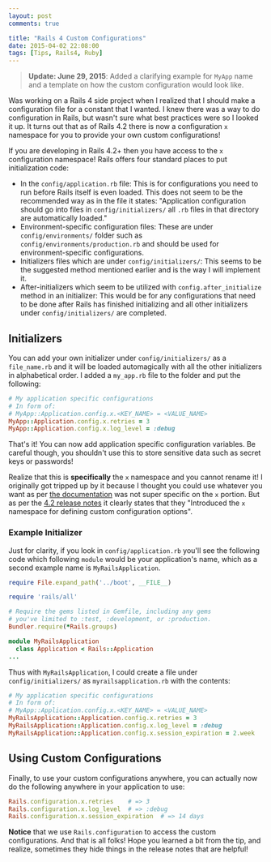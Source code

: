 ```yaml
---
layout: post
comments: true

title: "Rails 4 Custom Configurations"
date: 2015-04-02 22:08:00
tags: [Tips, Rails4, Ruby]
---
```


> **Update: June 29, 2015**: Added a clarifying example for `MyApp` name and a template on how the custom configuration
> would look like.

Was working on a Rails 4 side project when I realized that I should make a configuration file for a constant that I
wanted. I knew there was a way to do configuration in Rails, but wasn't sure what best practices were so I looked it up.
It turns out that as of Rails 4.2 there is now a configuration `x` namespace for you to provide your own custom
configurations!

<!--more-->

If you are developing in Rails 4.2+ then you have access to the `x` configuration namespace! Rails offers four standard
places to put initialization code:

* In the `config/application.rb` file: This is for configurations you need to run before Rails itself is even loaded.
This does not seem to be the recommended way as in the file it states: "Application configuration should go into files
in `config/initializers/` all `.rb` files in that directory are automatically loaded."
* Environment-specific configuration files: These are under `config/environments/` folder such as
`config/environments/production.rb` and should be used for environment-specific configurations.
* Initializers files which are under `config/initializers/`: This seems to be the suggested method mentioned earlier and
is the way I will implement it.
* After-initializers which seem to be utilized with `config.after_initialize` method in an initializer: This would be
for any configurations that need to be done after Rails has finished initializing and all other initializers under
`config/initializers/` are completed.

## Initializers

You can add your own initializer under `config/initializers/` as a `file_name.rb` and it will be loaded automagically
with all the other initializers in alphabetical order. I added a `my_app.rb` file to the folder and put the following:

```ruby
# My application specific configurations
# In form of:
# MyApp::Application.config.x.<KEY_NAME> = <VALUE_NAME>
MyApp::Application.config.x.retries = 3
MyApp::Application.config.x.log_level = :debug
```
That's it! You can now add application specific configuration variables. Be careful though, you shouldn't use this to
store sensitive data such as secret keys or passwords!

Realize that this is **specifically** the `x` namespace and you cannot rename it! I originally got tripped up by it
because I thought you could use whatever you want as per [the documentation][rdoc] was not super specific on the `x`
portion. But as per the [4.2 release notes][release] it clearly states that they "Introduced the `x` namespace for
defining custom configuration options".

### Example Initializer

Just for clarity, if you look in `config/application.rb` you'll see the following code which following `module` would be
your application's name, which as a second example name is `MyRailsApplication`.

```ruby
require File.expand_path('../boot', __FILE__)

require 'rails/all'

# Require the gems listed in Gemfile, including any gems
# you've limited to :test, :development, or :production.
Bundler.require(*Rails.groups)

module MyRailsApplication
  class Application < Rails::Application
...
```

Thus with `MyRailsApplication`, I could create a file under `config/initializers/` as `myrailsapplication.rb` with the
contents:

```ruby
# My application specific configurations
# In form of:
# MyApp::Application.config.x.<KEY_NAME> = <VALUE_NAME>
MyRailsApplication::Application.config.x.retries = 3
MyRailsApplication::Application.config.x.log_level = :debug
MyRailsApplication::Application.config.x.session_expiration = 2.week
```

## Using Custom Configurations

Finally, to use your custom configurations anywhere, you can actually now do the following anywhere in your application
to use:

```ruby
Rails.configuration.x.retries    # => 3
Rails.configuration.x.log_level  # => :debug
Rails.configuration.x.session_expiration  # => 14 days
```

**Notice** that we use `Rails.configuration` to access the custom configurations. And that is all folks! Hope you
learned a bit from the tip, and realize, sometimes they hide things in the release notes that are helpful!

[rdoc]: http://guides.rubyonrails.org/v4.2.0/configuring.html#custom-configuration
[release]: http://guides.rubyonrails.org/4_2_release_notes.html#railties-notable-changes
